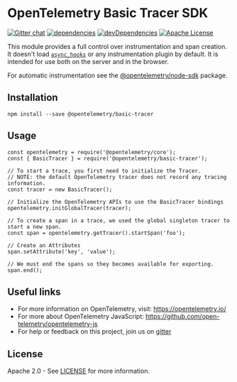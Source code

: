 # OpenTelemetry Basic Tracer SDK
[![Gitter chat][gitter-image]][gitter-url]
[![dependencies][dependencies-image]][dependencies-url]
[![devDependencies][devDependencies-image]][devDependencies-url]
[![Apache License][license-image]][license-image]

This module provides a full control over instrumentation and span creation. It doesn't load [`async_hooks`](https://nodejs.org/api/async_hooks.html) or any instrumentation plugin by default. It is intended for use both on the server and in the browser.

For automatic instrumentation see the
[@opentelemetry/node-sdk](https://github.com/open-telemetry/opentelemetry-js/tree/master/packages/opentelemetry-node-sdk) package.

## Installation

```
npm install --save @opentelemetry/basic-tracer
```

## Usage

```
const opentelemetry = require('@opentelemetry/core');
const { BasicTracer } = require('@opentelemetry/basic-tracer');

// To start a trace, you first need to initialize the Tracer.
// NOTE: the default OpenTelemetry tracer does not record any tracing information.
const tracer = new BasicTracer();

// Initialize the OpenTelemetry APIs to use the BasicTracer bindings
opentelemetry.initGlobalTracer(tracer);

// To create a span in a trace, we used the global singleton tracer to start a new span.
const span = opentelemetry.getTracer().startSpan('foo');

// Create an Attributes
span.setAttribute('key', 'value');

// We must end the spans so they becomes available for exporting.
span.end();

```

## Useful links
- For more information on OpenTelemetry, visit: <https://opentelemetry.io/>
- For more about OpenTelemetry JavaScript: <https://github.com/open-telemetry/opentelemetry-js>
- For help or feedback on this project, join us on [gitter][gitter-url]

## License

Apache 2.0 - See [LICENSE][license-url] for more information.

[gitter-image]: https://badges.gitter.im/open-telemetry/opentelemetry-js.svg
[gitter-url]: https://gitter.im/open-telemetry/opentelemetry-node?utm_source=badge&utm_medium=badge&utm_campaign=pr-badge&utm_content=badge
[license-url]: https://github.com/open-telemetry/opentelemetry-js/blob/master/LICENSE
[license-image]: https://img.shields.io/badge/license-Apache_2.0-green.svg?style=flat
[dependencies-image]: https://david-dm.org/open-telemetry/opentelemetry-js/status.svg?path=packages/opentelemetry-basic-tracer
[dependencies-url]: https://david-dm.org/open-telemetry/opentelemetry-js?path=packages%2Fopentelemetry-basic-tracer
[devDependencies-image]: https://david-dm.org/open-telemetry/opentelemetry-js/dev-status.svg?path=packages/opentelemetry-basic-tracer
[devDependencies-url]: https://david-dm.org/open-telemetry/opentelemetry-js?path=packages%2Fopentelemetry-basic-tracer&type=dev
